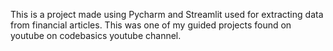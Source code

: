 This is a  project made using Pycharm and Streamlit used for extracting data from financial articles. This was one of my guided projects found on youtube on codebasics youtube channel. 
